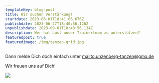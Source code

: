 ```yaml
---
templateKey: blog-post
title: Wir suchen Verstärkung!
startdate: 2023-06-01T18:41:06.676Z
publishdate: 2023-06-27T18:40:56.126Z
unpublishdate: 2023-09-01T18:40:56.134Z
description: Wer hat Lust unser Trainerteam zu unterstützen?
featuredpost: true
featuredimage: /img/tanzen-grid.jpg
---
```

Dann melde Dich doch einfach unter <mailto:unzenberg-tanzen@gmx.de>

Wir freuen uns auf Dich!

![](/img/showtanztrainersuche06_2023.jpeg)